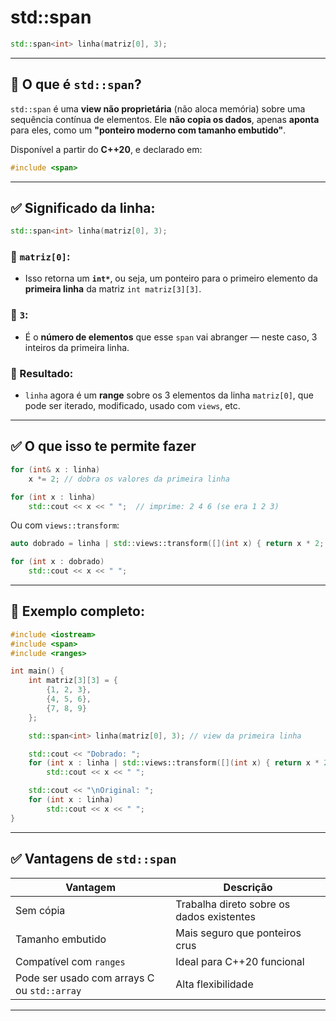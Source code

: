 # std::span

```cpp
std::span<int> linha(matriz[0], 3);
```

---

## 🧠 O que é `std::span`?

`std::span` é uma **view não proprietária** (não aloca
memória) sobre uma sequência contínua de elementos. Ele
**não copia os dados**, apenas **aponta** para eles, como
um **"ponteiro moderno com tamanho embutido"**.

Disponível a partir do **C++20**, e declarado em:

```cpp
#include <span>
```

---

## ✅ Significado da linha:

```cpp
std::span<int> linha(matriz[0], 3);
```

### 📌 `matriz[0]`:

* Isso retorna um **`int*`**, ou seja, um ponteiro para
o primeiro elemento da **primeira linha** da matriz `int
matriz[3][3]`.

### 📌 `3`:

* É o **número de elementos** que esse `span` vai abranger
— neste caso, 3 inteiros da primeira linha.

### 📌 Resultado:

* `linha` agora é um **range** sobre os 3 elementos da linha
`matriz[0]`, que pode ser iterado, modificado, usado com
`views`, etc.

---

## ✅ O que isso te permite fazer

```cpp
for (int& x : linha)
    x *= 2; // dobra os valores da primeira linha

for (int x : linha)
    std::cout << x << " ";  // imprime: 2 4 6 (se era 1 2 3)
```

Ou com `views::transform`:

```cpp
auto dobrado = linha | std::views::transform([](int x) { return x * 2; });

for (int x : dobrado)
    std::cout << x << " ";
```

---

## 🧪 Exemplo completo:

```cpp
#include <iostream>
#include <span>
#include <ranges>

int main() {
    int matriz[3][3] = {
        {1, 2, 3},
        {4, 5, 6},
        {7, 8, 9}
    };

    std::span<int> linha(matriz[0], 3); // view da primeira linha

    std::cout << "Dobrado: ";
    for (int x : linha | std::views::transform([](int x) { return x * 2; }))
        std::cout << x << " ";

    std::cout << "\nOriginal: ";
    for (int x : linha)
        std::cout << x << " ";
}
```

---

## ✅ Vantagens de `std::span`

| Vantagem                                    | Descrição                                 |
| ------------------------------------------- | ----------------------------------------- |
| Sem cópia                                   | Trabalha direto sobre os dados existentes |
| Tamanho embutido                            | Mais seguro que ponteiros crus            |
| Compatível com `ranges`                     | Ideal para C++20 funcional                |
| Pode ser usado com arrays C ou `std::array` | Alta flexibilidade                        |

---



